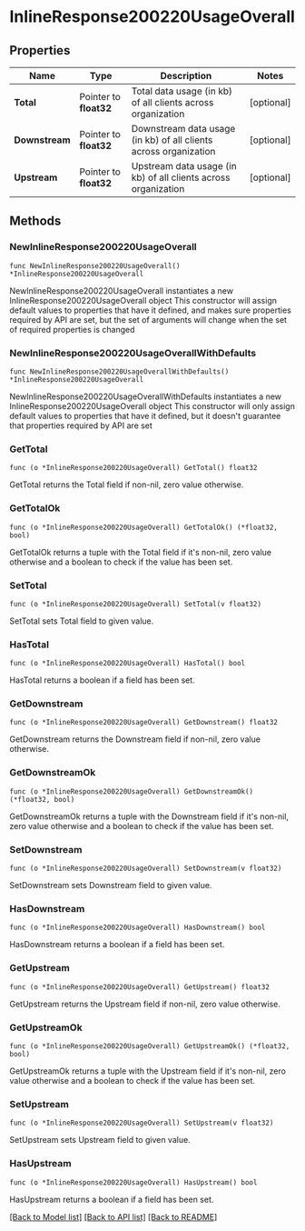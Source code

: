 # InlineResponse200220UsageOverall

## Properties

Name | Type | Description | Notes
------------ | ------------- | ------------- | -------------
**Total** | Pointer to **float32** | Total data usage (in kb) of all clients across organization | [optional] 
**Downstream** | Pointer to **float32** | Downstream data usage (in kb) of all clients across organization | [optional] 
**Upstream** | Pointer to **float32** | Upstream data usage (in kb) of all clients across organization | [optional] 

## Methods

### NewInlineResponse200220UsageOverall

`func NewInlineResponse200220UsageOverall() *InlineResponse200220UsageOverall`

NewInlineResponse200220UsageOverall instantiates a new InlineResponse200220UsageOverall object
This constructor will assign default values to properties that have it defined,
and makes sure properties required by API are set, but the set of arguments
will change when the set of required properties is changed

### NewInlineResponse200220UsageOverallWithDefaults

`func NewInlineResponse200220UsageOverallWithDefaults() *InlineResponse200220UsageOverall`

NewInlineResponse200220UsageOverallWithDefaults instantiates a new InlineResponse200220UsageOverall object
This constructor will only assign default values to properties that have it defined,
but it doesn't guarantee that properties required by API are set

### GetTotal

`func (o *InlineResponse200220UsageOverall) GetTotal() float32`

GetTotal returns the Total field if non-nil, zero value otherwise.

### GetTotalOk

`func (o *InlineResponse200220UsageOverall) GetTotalOk() (*float32, bool)`

GetTotalOk returns a tuple with the Total field if it's non-nil, zero value otherwise
and a boolean to check if the value has been set.

### SetTotal

`func (o *InlineResponse200220UsageOverall) SetTotal(v float32)`

SetTotal sets Total field to given value.

### HasTotal

`func (o *InlineResponse200220UsageOverall) HasTotal() bool`

HasTotal returns a boolean if a field has been set.

### GetDownstream

`func (o *InlineResponse200220UsageOverall) GetDownstream() float32`

GetDownstream returns the Downstream field if non-nil, zero value otherwise.

### GetDownstreamOk

`func (o *InlineResponse200220UsageOverall) GetDownstreamOk() (*float32, bool)`

GetDownstreamOk returns a tuple with the Downstream field if it's non-nil, zero value otherwise
and a boolean to check if the value has been set.

### SetDownstream

`func (o *InlineResponse200220UsageOverall) SetDownstream(v float32)`

SetDownstream sets Downstream field to given value.

### HasDownstream

`func (o *InlineResponse200220UsageOverall) HasDownstream() bool`

HasDownstream returns a boolean if a field has been set.

### GetUpstream

`func (o *InlineResponse200220UsageOverall) GetUpstream() float32`

GetUpstream returns the Upstream field if non-nil, zero value otherwise.

### GetUpstreamOk

`func (o *InlineResponse200220UsageOverall) GetUpstreamOk() (*float32, bool)`

GetUpstreamOk returns a tuple with the Upstream field if it's non-nil, zero value otherwise
and a boolean to check if the value has been set.

### SetUpstream

`func (o *InlineResponse200220UsageOverall) SetUpstream(v float32)`

SetUpstream sets Upstream field to given value.

### HasUpstream

`func (o *InlineResponse200220UsageOverall) HasUpstream() bool`

HasUpstream returns a boolean if a field has been set.


[[Back to Model list]](../README.md#documentation-for-models) [[Back to API list]](../README.md#documentation-for-api-endpoints) [[Back to README]](../README.md)



